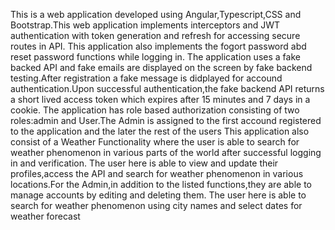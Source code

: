 This is a web application developed using Angular,Typescript,CSS and Bootstrap.This web application implements interceptors and JWT authentication with token generation and refresh for accessing secure routes in API.
This application also implements the fogort password abd reset password functions while logging in.
The application uses a fake backed API and fake emails are displayed on the screen by fake backend testing.After registration a fake message is didplayed for accound authentication.Upon successful authentication,the fake backend API returns a short lived access token which expires after 15 minutes and 7 days in a cookie.
The application has role based authorization consisting of two roles:admin and User.The Admin is assigned to the first accound registered to the application and the later the rest of the users
This application also consist of a Weather Functionality where the user is able to search for weather phenomenon in various parts of the world after successful logging in and verification.
The user here is able to view and update their profiles,access the API and search for weather phenomenon in various locations.For the Admin,in addition to the listed functions,they are able to manage accounts by editing and deleting them.
The user here is able to search for weather phenomenon using city names and select dates for weather forecast

